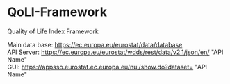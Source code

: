# QoLI-Framework
Quality of Life Index Framework

Main data base: https://ec.europa.eu/eurostat/data/database<br/>
API Server: https://ec.europa.eu/eurostat/wdds/rest/data/v2.1/json/en/ "API Name"<br/>
GUI: https://appsso.eurostat.ec.europa.eu/nui/show.do?dataset= "API Name"